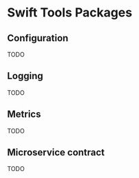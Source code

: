 # Swift Tools Packages

## Configuration
TODO

## Logging
TODO

## Metrics
TODO

## Microservice contract
TODO
